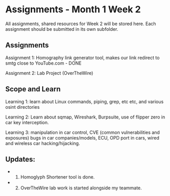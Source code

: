 # Assignments - Month 1 Week 2

All assignments, shared resources for Week 2 will be stored here. Each assignment should be submitted in its own subfolder.

## Assignments

Assignment 1: Homography link generator tool, makes our link redirect to smtg close to YouTube.com   - DONE

Assignment 2: Lab Project (OverTheWire)


## Scope and Learn

Learning 1: learn about Linux commands, piping, grep, etc etc, and various osint directories

Learning 2: Learn about sqmap, Wireshark, Burpsuite, use of flipper zero in car key interception. 

Learning 3: manipulation in car control, CVE (common vulnerabilities and exposures) bugs in car companies/models, ECU, OPD port in cars, wired and wireless car hacking/hijacking.



## Updates:

- 1. Homoglyph Shortener tool is done.
- 2. OverTheWire lab work is started alongside my teammate.
